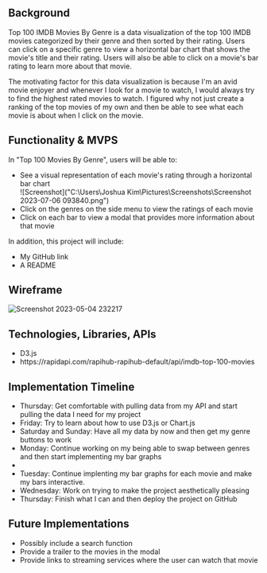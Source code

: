 <h2>Background</h1>

Top 100 IMDB Movies By Genre is a data visualization of the top 100 IMDB movies categorized by their genre and then sorted by their rating. Users can click on a specific genre to view a horizontal bar chart that shows the movie's title and their rating. Users will also be able to click on a movie's bar rating to learn more about that movie.

The motivating factor for this data visualization is because I'm an avid movie enjoyer and whenever I look for a movie to watch, I would always try to find the highest rated movies to watch. I figured why not just create a ranking of the top movies of my own and then be able to see what each movie is about when I click on the movie.

<h2>Functionality & MVPS</h2>

In "Top 100 Movies By Genre", users will be able to:
<ul>
    <li>See a visual representation of each movie's rating through a horizontal bar chart</li>
    ![Screenshot]("C:\Users\Joshua Kim\Pictures\Screenshots\Screenshot 2023-07-06 093840.png")
    <li>Click on the genres on the side menu to view the ratings of each movie</li>
    <li>Click on each bar to view a modal that provides more information about that movie</li>
</ul>

In addition, this project will include:
<ul>
    <li>My GitHub link</li>
    <li>A README</li>
</ul>

<h2>Wireframe</h2>

![Screenshot 2023-05-04 232217](https://user-images.githubusercontent.com/126521511/236371400-36e5e508-2eca-4e63-b7f2-ec9ddf9e5284.png)

<h2>Technologies, Libraries, APIs</h2>
<ul>
    <li>D3.js</li>
    <li>https://rapidapi.com/rapihub-rapihub-default/api/imdb-top-100-movies</li>
</ul>

<h2>Implementation Timeline</h2>
<ul>
    <li>Thursday: Get comfortable with pulling data from my API and start pulling the data I need for my project
    <li>Friday: Try to learn about how to use D3.js or Chart.js</li>
    <li>Saturday and Sunday: Have all my data by now and then get my genre buttons to work</li> 
    <li>Monday: Continue working on my being able to swap between genres and then start implementing my bar graphs<li>
    <li>Tuesday: Continue implenting my bar graphs for each movie and make my bars interactive.
    </li>
    <li>Wednesday: Work on trying to make the project aesthetically pleasing</li>
    <li>Thursday: Finish what I can and then deploy the project on GitHub</li>
</ul>

<h2>Future Implementations</h2>
<ul>
    <li>Possibly include a search function</li>
    <li>Provide a trailer to the movies in the modal</li>
    <li>Provide links to streaming services where the user can watch that movie</li>
<ul>